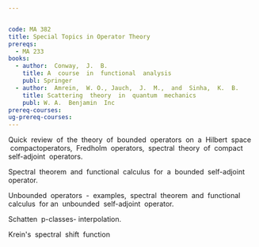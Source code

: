 ```yaml
---


code: MA 382
title: Special Topics in Operator Theory
prereqs:
  - MA 233
books:
  - author:  Conway,  J.  B.
    title: A  course  in  functional  analysis
    publ: Springer
  - author:  Amrein,  W. O., Jauch,  J.  M.,  and  Sinha,  K.  B.
    title: Scattering  theory  in  quantum  mechanics
    publ: W. A.  Benjamin  Inc
prereq-courses: 
ug-prereq-courses: 
---
```




Quick  review  of  the  theory  of  bounded  operators  on  a  Hilbert  space
 compactoperators,  Fredholm  operators,  spectral  theory  of  compact  self-adjoint  operators.

Spectral  theorem  and  functional  calculus  for  a  bounded  self-adjoint 
operator.

Unbounded  operators  -  examples,  spectral  theorem  and  functional 
calculus  for an  unbounded  self-adjoint  operator.


Schatten  p-classes- interpolation.

Krein's  spectral  shift  function
 
